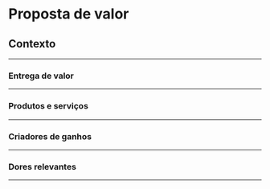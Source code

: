 # Proposta de valor
## Contexto 
<!-- Explique o contexto da sessão -->

---
### Entrega de valor
<!-- Estruture o resto da sessão com os requisitos funcionais -->

---

### Produtos e serviços 

---

### Criadores de ganhos 

---

### Dores relevantes 

--- 
